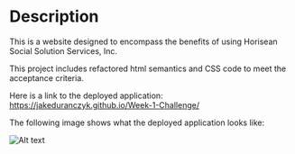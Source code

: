 # Description
This is a website designed to encompass the benefits of using Horisean Social Solution Services, Inc.

This project includes refactored html semantics and CSS code to meet the acceptance criteria.

Here is a link to the deployed application: https://jakeduranczyk.github.io/Week-1-Challenge/

The following image shows what the deployed application looks like:

![Alt text](<Challenge 1 SS.png>)

